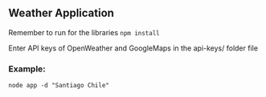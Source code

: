## Weather Application

Remember to run for the libraries ``` npm install ```

Enter API keys of OpenWeather and GoogleMaps in the api-keys/ folder file

### Example:
```
node app -d "Santiago Chile"
```

